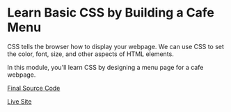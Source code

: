 # Learn Basic CSS by Building a Cafe Menu

CSS tells the browser how to display your webpage. We can use CSS to set the color, font, size, and other aspects of HTML elements.

In this module, you'll learn CSS by designing a menu page for a cafe webpage.

[Final Source Code]()

[Live Site](https://CafeMenu.certified2003.repl.co)
